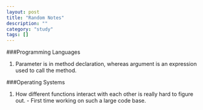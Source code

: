 ```yaml
---
layout: post
title: "Random Notes"
description: ""
category: "study"
tags: []
---
```


###Programming Languages

1. Parameter is in method declaration, whereas argument is an expression used to call the method.

###Operating Systems

1. How different functions interact with each other is really hard to figure out. - First time working on such a large code base.
